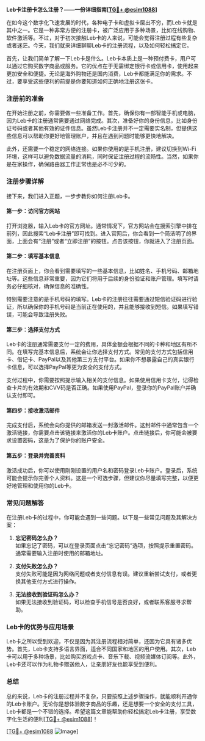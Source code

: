 **Leb卡注册卡怎么注册？——一份详细指南[[TG💪+ @esim1088](https://t.me/s/esim1088)]**

在如今这个数字化飞速发展的时代，各种电子卡和虚拟卡层出不穷，而Leb卡就是其中之一。它是一种非常方便的注册卡，被广泛应用于多种场景，比如在线购物、软件激活等。不过，对于初次接触Leb卡的人来说，可能会觉得注册过程有些复杂或者迷茫。今天，我们就来详细聊聊Leb卡的注册流程，以及如何轻松搞定它。

首先，让我们简单了解一下Leb卡是什么。Leb卡本质上是一种预付费卡，用户可以通过它购买数字商品或服务。它的优点在于无需绑定银行卡或信用卡，使用起来更加安全和便捷。无论是海外购物还是国内消费，Leb卡都能满足你的需求。不过，要享受这些便利的前提是你要知道如何正确地注册这张卡。

### 注册前的准备

在开始注册之前，你需要做一些准备工作。首先，确保你有一部智能手机或电脑，因为Leb卡的注册通常需要通过网络完成。其次，准备好你的身份信息，比如身份证号码或者其他有效的证件信息。虽然Leb卡注册并不一定需要实名制，但提供这些信息可以帮助你更好地管理账户，并且在遇到问题时能够更快地解决。

此外，还需要一个稳定的网络连接。如果你使用的是手机注册，建议切换到Wi-Fi环境，这样可以避免数据流量的消耗，同时保证注册过程的流畅性。当然，如果你是在家操作，确保路由器工作正常也是必不可少的。

### 注册步骤详解

接下来，我们进入正题，一步步教你如何注册Leb卡。

#### 第一步：访问官方网站

打开浏览器，输入Leb卡的官方网址。通常情况下，官方网站会在搜索引擎中排在前列，因此搜索“Leb卡注册”即可找到。进入官网后，你会看到一个简洁明了的界面，上面会有“注册”或者“立即注册”的按钮。点击该按钮，你就进入了注册页面。

#### 第二步：填写基本信息

在注册页面上，你会看到需要填写的一些基本信息，比如姓名、手机号码、邮箱地址等。这些信息非常重要，因为它们将用于后续的身份验证和账户管理。填写时请务必仔细核对，确保信息的准确性。

特别需要注意的是手机号码的填写。Leb卡的注册往往需要通过短信验证码进行验证，所以确保你的手机号码是当前正在使用的，并且能够接收到短信。如果填写错误，可能会导致注册失败。

#### 第三步：选择支付方式

Leb卡的注册通常需要支付一定的费用，具体金额会根据不同的卡种和地区有所不同。在填写完基本信息后，系统会让你选择支付方式。常见的支付方式包括信用卡、借记卡、PayPal以及其他第三方支付平台。如果你不想暴露自己的真实银行卡信息，可以选择PayPal等更为安全的支付方式。

支付过程中，你需要按照提示输入相关的支付信息。如果使用信用卡支付，记得检查卡片的有效期和CVV码是否正确。如果使用PayPal，登录你的PayPal账户并确认支付即可。

#### 第四步：接收激活邮件

完成支付后，系统会向你提供的邮箱发送一封激活邮件。这封邮件中通常包含一个激活链接，你需要点击该链接来激活你的Leb卡账户。点击链接后，你可能会被要求设置密码，这是为了保护你的账户安全。

#### 第五步：登录并完善资料

激活成功后，你可以使用刚刚设置的用户名和密码登录Leb卡账户。登录后，系统可能会提示你完善个人资料。这是一个可选步骤，但建议你尽量填写完整，以便更好地管理和使用你的Leb卡。

### 常见问题解答

在注册Leb卡的过程中，你可能会遇到一些问题。以下是一些常见问题及其解决方案：

1. **忘记密码怎么办？**  
   如果忘记了密码，可以在登录页面点击“忘记密码”选项，按照提示重置密码。通常需要输入注册时使用的邮箱地址。

2. **支付失败怎么办？**  
   支付失败可能是因为网络问题或者支付信息有误。建议重新尝试支付，或者更换其他支付方式进行操作。

3. **无法接收到验证码怎么办？**  
   如果无法接收到验证码，可以检查手机信号是否良好，或者联系客服寻求帮助。

### Leb卡的优势与应用场景

Leb卡之所以受到欢迎，不仅是因为其注册流程相对简单，还因为它具有诸多优势。首先，Leb卡支持多语言界面，适合不同国家和地区的用户使用。其次，Leb卡可以用于多种场景，比如购买游戏点卡、音乐下载、视频流媒体订阅等。此外，Leb卡还可以作为礼物卡赠送他人，让亲朋好友也能享受到便利。

### 总结

总的来说，Leb卡的注册过程并不复杂，只要按照上述步骤操作，就能顺利开通你的Leb卡账户。无论你是想体验数字商品的乐趣，还是想要一个安全的支付工具，Leb卡都是一个不错的选择。希望这篇文章能帮助你轻松搞定Leb卡注册，享受数字化生活的便利[[TG💪+ @esim1088](https://t.me/s/esim1088)]！

[[TG💪+ @esim1088](https://t.me/s/esim1088) ![Image](https://i.postimg.cc/4NQfJmqS/Snipaste-2025-05-13-00-14-12.png)]